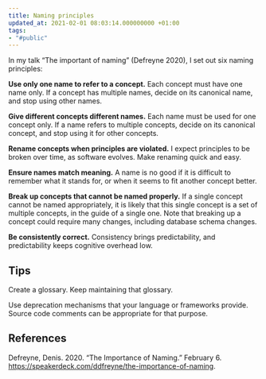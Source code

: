 ```yaml
---
title: Naming principles
updated_at: 2021-02-01 08:03:14.000000000 +01:00
tags:
- "#public"
---
```



In my talk “The important of naming” (Defreyne 2020), I set out six naming principles:

**Use only one name to refer to a concept.** Each concept must have one name only. If a concept has multiple names, decide on its canonical name, and stop using other names.

**Give different concepts different names.** Each name must be used for one concept only. If a name refers to multiple concepts, decide on its canonical concept, and stop using it for other concepts.

**Rename concepts when principles are violated.** I expect principles to be broken over time, as software evolves. Make renaming quick and easy.

**Ensure names match meaning.** A name is no good if it is difficult to remember what it stands for, or when it seems to fit another concept better.

**Break up concepts that cannot be named properly.** If a single concept cannot be named appropriately, it is likely that this single concept is a set of multiple concepts, in the guide of a single one. Note that breaking up a concept could require many changes, including database schema changes.

**Be consistently correct.** Consistency brings predictability, and predictability keeps cognitive overhead low.

## Tips
Create a glossary. Keep maintaining that glossary.

Use deprecation mechanisms that your language or frameworks provide. Source code comments can be appropriate for that purpose.

## References
Defreyne, Denis. 2020. “The Importance of Naming.” February 6. https://speakerdeck.com/ddfreyne/the-importance-of-naming.
